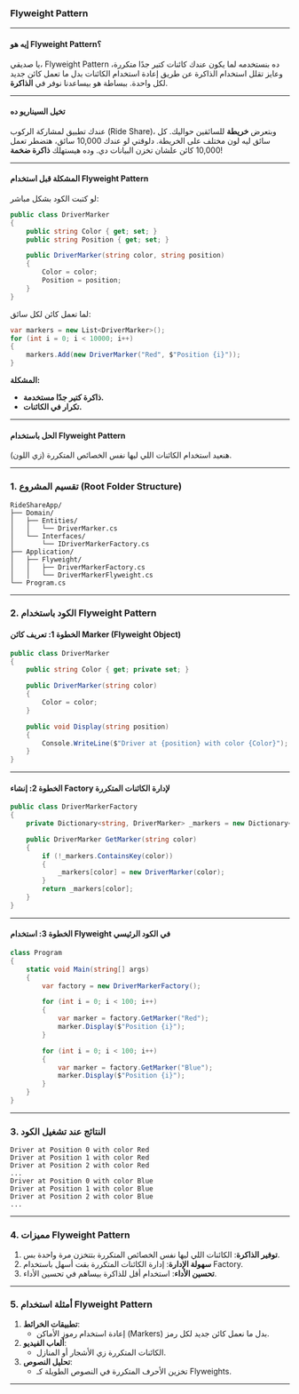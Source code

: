 ﻿###  Flyweight Pattern

----------

#### **إيه هو Flyweight Pattern؟**

يا صديقي، Flyweight Pattern ده بنستخدمه لما يكون عندك كائنات كتير جدًا متكررة، وعايز تقلل استخدام الذاكرة عن طريق إعادة استخدام الكائنات بدل ما تعمل كائن جديد لكل واحدة. ببساطة هو بيساعدنا نوفر في **الذاكرة**.

----------

#### **تخيل السيناريو ده**

عندك تطبيق لمشاركة الركوب (Ride Share)، وبتعرض **خريطة** للسائقين حواليك. كل سائق ليه لون مختلف على الخريطة. دلوقتي لو عندك 10,000 سائق، هتضطر تعمل 10,000 كائن علشان تخزن البيانات دي. وده هيستهلك **ذاكرة ضخمة**!

----------

#### **المشكلة قبل استخدام Flyweight Pattern**

لو كتبت الكود بشكل مباشر:

```csharp
public class DriverMarker
{
    public string Color { get; set; }
    public string Position { get; set; }

    public DriverMarker(string color, string position)
    {
        Color = color;
        Position = position;
    }
}

```

لما تعمل كائن لكل سائق:

```csharp
var markers = new List<DriverMarker>();
for (int i = 0; i < 10000; i++)
{
    markers.Add(new DriverMarker("Red", $"Position {i}"));
}

```

**المشكلة:**

-   **ذاكرة كتير جدًا مستخدمة.**
-   **تكرار في الكائنات.**

----------

#### **الحل باستخدام Flyweight Pattern**

هنعيد استخدام الكائنات اللي ليها نفس الخصائص المتكررة (زي اللون).

----------

### **1. تقسيم المشروع (Root Folder Structure)**

```plaintext
RideShareApp/
├── Domain/
│   ├── Entities/
│   │   └── DriverMarker.cs
│   └── Interfaces/
│       └── IDriverMarkerFactory.cs
├── Application/
│   ├── Flyweight/
│   │   ├── DriverMarkerFactory.cs
│   │   └── DriverMarkerFlyweight.cs
└── Program.cs

```

----------

### **2. الكود باستخدام Flyweight Pattern**

#### **الخطوة 1: تعريف كائن Marker (Flyweight Object)**

```csharp
public class DriverMarker
{
    public string Color { get; private set; }

    public DriverMarker(string color)
    {
        Color = color;
    }

    public void Display(string position)
    {
        Console.WriteLine($"Driver at {position} with color {Color}");
    }
}

```

----------

#### **الخطوة 2: إنشاء Factory لإدارة الكائنات المتكررة**

```csharp
public class DriverMarkerFactory
{
    private Dictionary<string, DriverMarker> _markers = new Dictionary<string, DriverMarker>();

    public DriverMarker GetMarker(string color)
    {
        if (!_markers.ContainsKey(color))
        {
            _markers[color] = new DriverMarker(color);
        }
        return _markers[color];
    }
}

```

----------

#### **الخطوة 3: استخدام Flyweight في الكود الرئيسي**

```csharp
class Program
{
    static void Main(string[] args)
    {
        var factory = new DriverMarkerFactory();

        for (int i = 0; i < 100; i++)
        {
            var marker = factory.GetMarker("Red");
            marker.Display($"Position {i}");
        }

        for (int i = 0; i < 100; i++)
        {
            var marker = factory.GetMarker("Blue");
            marker.Display($"Position {i}");
        }
    }
}

```

----------

### **3. النتائج عند تشغيل الكود**

```plaintext
Driver at Position 0 with color Red
Driver at Position 1 with color Red
Driver at Position 2 with color Red
...
Driver at Position 0 with color Blue
Driver at Position 1 with color Blue
Driver at Position 2 with color Blue
...

```

----------

### **4. مميزات Flyweight Pattern**

1.  **توفير الذاكرة**: الكائنات اللي ليها نفس الخصائص المتكررة بتتخزن مرة واحدة بس.
2.  **سهولة الإدارة**: إدارة الكائنات المتكررة بقت أسهل باستخدام Factory.
3.  **تحسين الأداء**: استخدام أقل للذاكرة بيساهم في تحسين الأداء.

----------

### **5. أمثلة استخدام Flyweight Pattern**

1.  **تطبيقات الخرائط**:
    -   إعادة استخدام رموز الأماكن (Markers) بدل ما نعمل كائن جديد لكل رمز.
2.  **ألعاب الفيديو**:
    -   الكائنات المتكررة زي الأشجار أو المنازل.
3.  **تحليل النصوص**:
    -   تخزين الأحرف المتكررة في النصوص الطويلة كـ Flyweights.

----------


